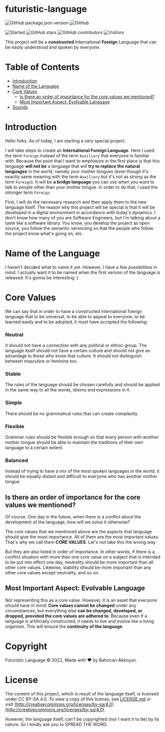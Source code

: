 # futuristic-language

![GitHub package.json version](https://img.shields.io/github/package-json/v/b8kkyn/futuristic-language?style=for-the-badge) ![GitHub](https://img.shields.io/github/license/b8kkyn/futuristic-language?style=for-the-badge)

![Started](https://img.shields.io/badge/started-5%20May%202022-yellow?style=for-the-badge) ![GitHub stars](https://img.shields.io/github/stars/b8kkyn/futuristic-language?style=for-the-badge) ![GitHub contributors](https://img.shields.io/github/contributors/b8kkyn/futuristic-language?style=for-the-badge) ![Visitors](https://api.visitorbadge.io/api/visitors?path=https%3A%2F%2Fgithub.com%2Fb8kkyn%2Ffuturistic-language&countColor=%2337d67a)

This project will be a **constructed** International **Foreign** Language that can be easily understood and spoken by everyone.

# Table of Contents

- [Introduction](#introduction)
- [Name of the Language](#name-of-the-language)
- [Core Values](#core-values)
  - [Is there an order of importance for the core values we mentioned?](#is-there-an-order-of-importance-for-the-core-values-we-mentioned)
  - [Most Important Aspect: Evolvable Language](#most-important-aspect-evolvable-language)
- [Sounds](#sounds)

# Introduction

Hello folks. As of today, I am starting a very special project.

I will take steps to create an **International Foreign Language**. Here I used the term `Foreign` instead of the term `Auxiliary` that everyone is familiar with. Because the point that I want to emphasize in the first place is that this language **will not be** a language that will **try to replace the natural languages** ​​in the world, namely your mother tongues (even though it's exactly same meaning with the term `Auxiliary` but it's not as strong as the term `Foreign`). It will be **a bridge language** you can use when you want to talk to people other than your mother tongue. In order to do that, I used the stronger term `Foreign`.

First, I will do the necessary research and then apply them to the new language itself. The reason why this project will be special is that it will be developed in a digital environment in accordance with today's dynamics. I don't know how many of you are Software Engineers, but I'm talking about a taste like a software library. You know, you develop the project as open source, you follow the semantic versioning so that the people who follow the project know what's going on, etc.

# Name of the Language

I haven't decided what to name it yet. However, I have a few possibilities in mind. I actually want it to be named when the first version of the language is released. It's gonna be interesting :)

# Core Values

We can say that in order to have a constructed international foreign language that to be universal, to be able to appeal to everyone, to be learned easily and to be adopted, it must have accepted the following:

### Neutral

It should not have a connection with any political or ethnic group. The language itself should not have a certain culture and should not give an advantage to those who know that culture. It should not distinguish between masculine or feminine too.

### Stable

The rules of the language should be chosen carefully and should be applied in the same way to all the words, idioms and expressions in it.

### Simple

There should be no grammatical rules that can create complexity.

### Flexible

Grammar rules should be flexible enough so that every person with another mother tongue should be able to maintain the traditions of their own language to a certain extent.

### Balanced

Instead of trying to have a mix of the most spoken languages in the world, it should be equally distant and difficult to everyone who has another mother tongue.

## Is there an order of importance for the core values we mentioned?

Of course. One day in the future, when there is a conflict about the development of the language, how will we solve it otherwise?

The core values that we mentioned above are the aspects that language should give the most importance. All of them are the most important values. That's why we call them **CORE VALUES**. Let's not take this the wrong way.

But they are also listed in order of importance. In other words, if there is a conflict situation with more than one core value on a subject that is intended to be put into effect one day, neutrality should be more important than all other core values. Likewise, stability should be more important than any other core values except neutrality, and so on.

## Most Important Aspect: Evolvable Language

Not representing this as a core value. However, it is an asset that everyone should have in mind. **Core values cannot be changed** under any circumstances, but everything else **can be changed, developed, or dropped, provided the core values are adhered to**. Because even if a language is artificially constructed, it needs to live and evolve like a living organism. This will ensure the **continuity of the language**.

# Copyright

Futuristic Language © 2022, Made with ♥ by Bahrican Akkoyun.

# License

The content of this project, which is result of the language itself, is licensed under CC BY-SA 4.0. To view a copy of this license, see [LICENSE.md](LICENSE.md) or visit [http://creativecommons.org/licenses/by-sa/4.0](http://creativecommons.org/licenses/by-sa/4.0).

However, the language itself, can't be copyrighted (nor I want it to be) by its nature. So I kindly ask you to SPREAD THE WORD.
